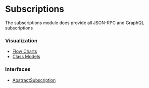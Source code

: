 # Subscriptions

The subscriptions module does provide all JSON-RPC and GraphQL subscriptions

### Visualization

- [Flow Charts]()
- [Class Models]()

### Interfaces

- [AbstractSubscription]()
